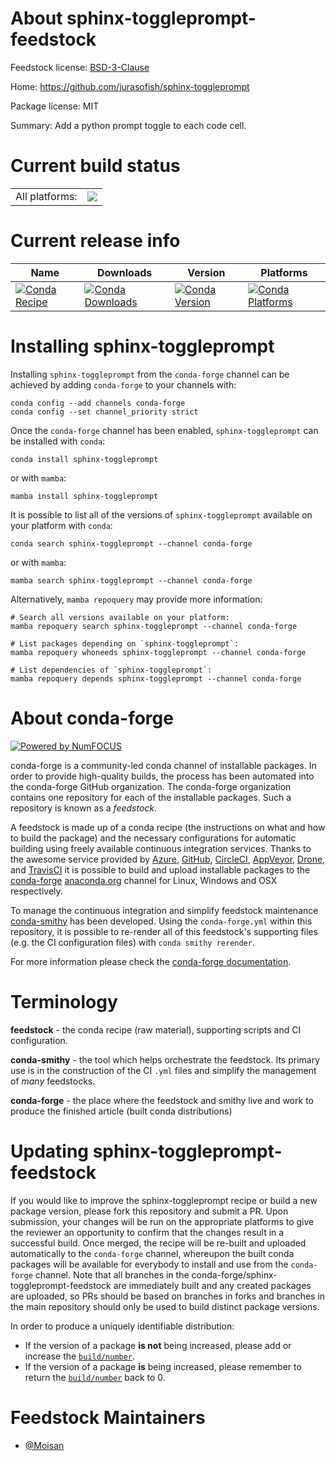 About sphinx-toggleprompt-feedstock
===================================

Feedstock license: [BSD-3-Clause](https://github.com/conda-forge/sphinx-toggleprompt-feedstock/blob/main/LICENSE.txt)

Home: https://github.com/jurasofish/sphinx-toggleprompt

Package license: MIT

Summary: Add a python prompt toggle to each code cell.

Current build status
====================


<table><tr><td>All platforms:</td>
    <td>
      <a href="https://dev.azure.com/conda-forge/feedstock-builds/_build/latest?definitionId=17153&branchName=main">
        <img src="https://dev.azure.com/conda-forge/feedstock-builds/_apis/build/status/sphinx-toggleprompt-feedstock?branchName=main">
      </a>
    </td>
  </tr>
</table>

Current release info
====================

| Name | Downloads | Version | Platforms |
| --- | --- | --- | --- |
| [![Conda Recipe](https://img.shields.io/badge/recipe-sphinx--toggleprompt-green.svg)](https://anaconda.org/conda-forge/sphinx-toggleprompt) | [![Conda Downloads](https://img.shields.io/conda/dn/conda-forge/sphinx-toggleprompt.svg)](https://anaconda.org/conda-forge/sphinx-toggleprompt) | [![Conda Version](https://img.shields.io/conda/vn/conda-forge/sphinx-toggleprompt.svg)](https://anaconda.org/conda-forge/sphinx-toggleprompt) | [![Conda Platforms](https://img.shields.io/conda/pn/conda-forge/sphinx-toggleprompt.svg)](https://anaconda.org/conda-forge/sphinx-toggleprompt) |

Installing sphinx-toggleprompt
==============================

Installing `sphinx-toggleprompt` from the `conda-forge` channel can be achieved by adding `conda-forge` to your channels with:

```
conda config --add channels conda-forge
conda config --set channel_priority strict
```

Once the `conda-forge` channel has been enabled, `sphinx-toggleprompt` can be installed with `conda`:

```
conda install sphinx-toggleprompt
```

or with `mamba`:

```
mamba install sphinx-toggleprompt
```

It is possible to list all of the versions of `sphinx-toggleprompt` available on your platform with `conda`:

```
conda search sphinx-toggleprompt --channel conda-forge
```

or with `mamba`:

```
mamba search sphinx-toggleprompt --channel conda-forge
```

Alternatively, `mamba repoquery` may provide more information:

```
# Search all versions available on your platform:
mamba repoquery search sphinx-toggleprompt --channel conda-forge

# List packages depending on `sphinx-toggleprompt`:
mamba repoquery whoneeds sphinx-toggleprompt --channel conda-forge

# List dependencies of `sphinx-toggleprompt`:
mamba repoquery depends sphinx-toggleprompt --channel conda-forge
```


About conda-forge
=================

[![Powered by
NumFOCUS](https://img.shields.io/badge/powered%20by-NumFOCUS-orange.svg?style=flat&colorA=E1523D&colorB=007D8A)](https://numfocus.org)

conda-forge is a community-led conda channel of installable packages.
In order to provide high-quality builds, the process has been automated into the
conda-forge GitHub organization. The conda-forge organization contains one repository
for each of the installable packages. Such a repository is known as a *feedstock*.

A feedstock is made up of a conda recipe (the instructions on what and how to build
the package) and the necessary configurations for automatic building using freely
available continuous integration services. Thanks to the awesome service provided by
[Azure](https://azure.microsoft.com/en-us/services/devops/), [GitHub](https://github.com/),
[CircleCI](https://circleci.com/), [AppVeyor](https://www.appveyor.com/),
[Drone](https://cloud.drone.io/welcome), and [TravisCI](https://travis-ci.com/)
it is possible to build and upload installable packages to the
[conda-forge](https://anaconda.org/conda-forge) [anaconda.org](https://anaconda.org/)
channel for Linux, Windows and OSX respectively.

To manage the continuous integration and simplify feedstock maintenance
[conda-smithy](https://github.com/conda-forge/conda-smithy) has been developed.
Using the ``conda-forge.yml`` within this repository, it is possible to re-render all of
this feedstock's supporting files (e.g. the CI configuration files) with ``conda smithy rerender``.

For more information please check the [conda-forge documentation](https://conda-forge.org/docs/).

Terminology
===========

**feedstock** - the conda recipe (raw material), supporting scripts and CI configuration.

**conda-smithy** - the tool which helps orchestrate the feedstock.
                   Its primary use is in the construction of the CI ``.yml`` files
                   and simplify the management of *many* feedstocks.

**conda-forge** - the place where the feedstock and smithy live and work to
                  produce the finished article (built conda distributions)


Updating sphinx-toggleprompt-feedstock
======================================

If you would like to improve the sphinx-toggleprompt recipe or build a new
package version, please fork this repository and submit a PR. Upon submission,
your changes will be run on the appropriate platforms to give the reviewer an
opportunity to confirm that the changes result in a successful build. Once
merged, the recipe will be re-built and uploaded automatically to the
`conda-forge` channel, whereupon the built conda packages will be available for
everybody to install and use from the `conda-forge` channel.
Note that all branches in the conda-forge/sphinx-toggleprompt-feedstock are
immediately built and any created packages are uploaded, so PRs should be based
on branches in forks and branches in the main repository should only be used to
build distinct package versions.

In order to produce a uniquely identifiable distribution:
 * If the version of a package **is not** being increased, please add or increase
   the [``build/number``](https://docs.conda.io/projects/conda-build/en/latest/resources/define-metadata.html#build-number-and-string).
 * If the version of a package **is** being increased, please remember to return
   the [``build/number``](https://docs.conda.io/projects/conda-build/en/latest/resources/define-metadata.html#build-number-and-string)
   back to 0.

Feedstock Maintainers
=====================

* [@Moisan](https://github.com/Moisan/)

